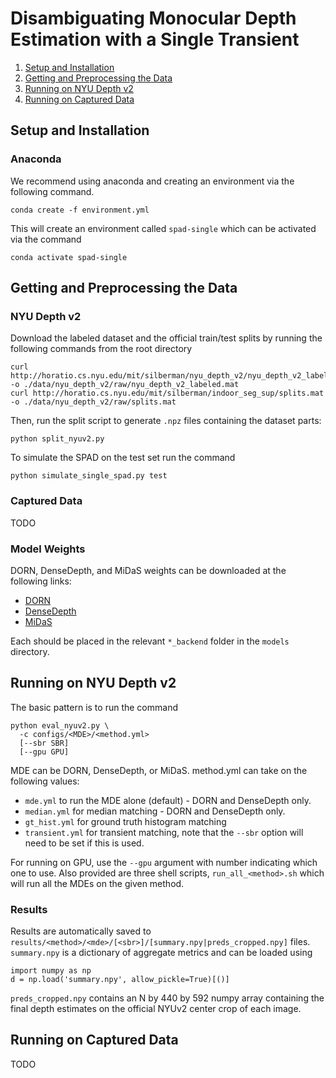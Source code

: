 

# Disambiguating Monocular Depth Estimation with a Single Transient

1.  [Setup and Installation](#orgb153ad8)
2.  [Getting and Preprocessing the Data](#orga3ff254)
3.  [Running on NYU Depth v2](#org9a31e9c)
4.  [Running on Captured Data](#orgcab9406)


<a id="orgb153ad8"></a>

## Setup and Installation


### Anaconda

We recommend using anaconda and creating an environment via the following
command.

    conda create -f environment.yml

This will create an environment called `spad-single` which can be activated via
the command

    conda activate spad-single


<a id="orga3ff254"></a>

## Getting and Preprocessing the Data


### NYU Depth v2

Download the labeled dataset and the official train/test splits by running the
following commands from the root directory

    curl http://horatio.cs.nyu.edu/mit/silberman/nyu_depth_v2/nyu_depth_v2_labeled.mat  -o ./data/nyu_depth_v2/raw/nyu_depth_v2_labeled.mat
    curl http://horatio.cs.nyu.edu/mit/silberman/indoor_seg_sup/splits.mat -o ./data/nyu_depth_v2/raw/splits.mat

Then, run the split script to generate `.npz` files containing the dataset
parts:

    python split_nyuv2.py

To simulate the SPAD on the test set run the command

    python simulate_single_spad.py test


### Captured Data

TODO


### Model Weights

DORN, DenseDepth, and MiDaS weights can be downloaded at the following links:

-   [DORN](https://drive.google.com/uc?export=download&id=1WPD2mf2wSvPwisaeeEDvzyxkAekj_rxR)
-   [DenseDepth](https://drive.google.com/uc?export=download&id=1Ua73crX4X8ma4h-MEIF9C1gXLmWOt8Yn)
-   [MiDaS](https://drive.google.com/uc?export=download&id=1ug1z2zmZA-ZTtOz8m7d_cDIbgu8FuRhi)

Each should be placed in the relevant `*_backend` folder in the `models` directory.


<a id="org9a31e9c"></a>

## Running on NYU Depth v2

The basic pattern is to run the command

    python eval_nyuv2.py \
      -c configs/<MDE>/<method.yml>
      [--sbr SBR]
      [--gpu GPU]

MDE can be DORN, DenseDepth, or MiDaS.
method.yml can take on the following values:

-   `mde.yml` to run the MDE alone (default) - DORN and DenseDepth only.
-   `median.yml` for median matching - DORN and DenseDepth only.
-   `gt_hist.yml` for ground truth histogram matching
-   `transient.yml` for transient matching, note that the `--sbr` option will need
    to be set if this is used.

For running on GPU, use the `--gpu` argument with number indicating which one to
use.
Also provided are three shell scripts, `run_all_<method>.sh` which will run all
the MDEs on the given method.


### Results

Results are automatically saved to
`results/<method>/<mde>/[<sbr>]/[summary.npy|preds_cropped.npy]` files.
`summary.npy` is a dictionary of aggregate metrics and can be loaded using

    import numpy as np
    d = np.load('summary.npy', allow_pickle=True)[()]

`preds_cropped.npy` contains an N by 440 by 592 numpy array containing the final depth
estimates on the official NYUv2 center crop of each image.


<a id="orgcab9406"></a>

## Running on Captured Data

TODO

